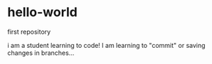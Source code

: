 # hello-world
first repository

i am a student learning to code! 
I am learning to "commit" or saving changes in branches...
